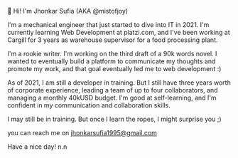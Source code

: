 👋 Hi! I'm Jhonkar Sufia (AKA @mistofjoy)

I'm a mechanical engineer that just started to dive into IT in 2021. I'm currently learning Web Development at platzi.com, and I've been working at Cargill for 3 years as warehouse supervisor for a food processing plant.

I'm a rookie writer. I'm working on the third draft of a 90k words novel. I wanted to eventually build a platform to communicate my thoughts and promote my work, and that goal eventually led me to web development :)

As of 2021, I am still a developer in training. But I still have three years worth of corporate experience, leading a team of up to four collaborators, and managing a monthly 40kUSD budget. I'm good at self-learning, and I'm confident in my communication and collaboration skills.

I may still be in training. But once I learn the ropes, I might surprise you ;) 

you can reach me on jhonkarsufia1995@gmail.com

Have a nice day! n.n

<!---
mistofjoy/mistofjoy is a ✨ special ✨ repository because its `README.md` (this file) appears on your GitHub profile.
You can click the Preview link to take a look at your changes.
--->
